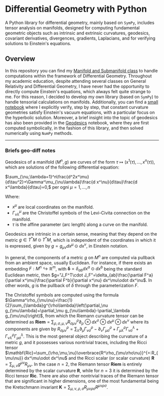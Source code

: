 # Differential Geometry with Python
A Python library for differential geometry, mainly based on `SymPy`, includes tensor analysis on manifolds, designed for computing fundamental geometric objects such as intrinsic and extrinsic curvatures, geodesics, covariant derivatives, divergences, gradients, Laplacians, and for verifying solutions to Einstein's equations.

## Overview
In this repository you can find my [Manifold and Submanifold class](https://github.com/Joyboy0056/The-Geometric-Project/blob/main/geo_diff.py) to handle computations within the framework of Differential Geometry. Throughout my academic education, despite attending several classes on General Relativity and Differential Geometry, I have never had the opportunity to directly compute Einstein's equations, which always felt quite strange to me. For this reason, I decided to develop my own library (based on `SymPy`) to handle tensorial calculations on manifolds. Additionally, you can find a [small notebook](https://github.com/Joyboy0056/The-Geometric-Project/blob/main/hyperbolic_egs.ipynb) where I explicitly verify, step by step, that constant curvature geometries satisfy Einstein's vacuum equations, with a particular focus on the hyperbolic solution. Moreover, a brief insight into the topic of geodesics has also been provided in the [Geodesics](https://github.com/Joyboy0056/The-Geometric-Project/blob/main/Geodesics.ipynb) notebook, where they are first computed symbolically, in the fashion of this library, and then solved numerically using `NumPy` methods.

---

### Briefs geo-diff notes
Geodesics of a manifold $(M^n,g)$ are curves of the form $\tau\mapsto\left(x^1(\tau),...,x^n(\tau)\right),$  which are solutions of the following differential equation: 

$\sum_{\nu,\lambda=1}^n\frac{d^2x^\mu}{d\tau^2}+\Gamma^\mu_{\nu\lambda}\frac{d x^\nu}{d\tau}\frac{d x^\lambda}{d\tau}=0,$ per ogni $\mu=1,...,n$

Where:

- $x^\mu$ are local coordinates on the manifold.
- $\Gamma^\mu_{\nu\lambda}$ are the Christoffel symbols of the Levi-Civita connection on the manifold.
- $\tau$ is the affine parameter (arc length) along a curve on the manifold.

Geodesics are intrinsic in a certain sense, meaning that they depend on the metric $g\in T^*M\odot T^*M$, which is independent of the coordinates in which it is expressed, given by $g=g_{\mu\nu}dx^\mu\odot dx^\nu$, in Einstein notation.

In general, the components of a metric $g$ on $M^n$ are computed via pullback from an ambient space, usually Euclidean. For instance, if there exists an embedding $F:M^n\hookrightarrow\mathbb{R}^m$, with $\mathbf{\delta}=\delta_{ab}dx^a\odot dx^b$ being the standard Euclidean metric, then $g="J_F^T\cdot J_F"=\delta_{ab}\frac{\partial F^a}{\partial x^\mu}\frac{\partial F^b}{\partial x^\nu} dx^\mu\odot dx^\nu$. In other words, $g$ is the pullback of $\delta$ through the parameterization $F$.

The Christoffel symbols are computed using the formula $\Gamma^\rho_{\mu\nu}=\frac{1}{2}\sum_{\lambda}g^{\rho\lambda}\left(\partial_\nu g_{\mu\lambda}+\partial_\mu g_{\nu\lambda}-\partial_\lambda g_{\mu\nu}\right)$, from which the Riemann curvature tensor can be determined as $\mathbf{Riem}=\sum_{\rho,\sigma,\mu,\nu}R^\rho_{\sigma\mu\nu}\partial_\rho\otimes dx^\sigma\otimes dx^\mu\otimes dx^\nu$ where its components are given by
$R^\rho_{\sigma\mu\nu}=\sum_\lambda \partial_\mu\Gamma^\rho_{\nu\sigma}-\partial_\nu\Gamma^\rho_{\mu\sigma}+\Gamma^\rho_{\mu\lambda}\Gamma^\lambda_{\nu\sigma}+\Gamma^\rho_{\nu\lambda}\Gamma^\lambda_{\mu\sigma}$. This is the most general object describing the curvature of a metric $g$, and it possesses various nontrivial traces, including the Ricci tensor $\mathbf{Ric}=\sum_{\rho,\mu,\nu}\overbrace{R^\rho_{\mu\rho\nu}}^{=:R_{\mu\nu}} dx^\mu\odot dx^\nu$ and the Ricci scalar (or scalar curvature) $\mathbf{R}=\sum_{\mu,\nu}g^{\mu\nu}R_{\mu\nu}$. In the case $n=2$, the Riemann tensor $\mathbf{Riem}$ is entirely determined by the scalar curvature $\mathbf{R}$, while for $n=3$ it is determined by the Ricci tensor $\mathbf{Ric}$. There are also other nontrivial traces of the Riemann tensor that are significant in higher dimensions, one of the most fundamental being the Kretschmann invariant $\mathbf{K}=\sum_{\mu,\nu,\rho,\sigma}R_{\mu\nu\rho\sigma}R^{\mu\nu\rho\sigma}$.




